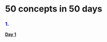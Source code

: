 # 50 concepts in 50 days
<b><font color="blue"><h3>1.</h3> <a href="https://github.com/dev-kumaresan/HTML-CSS-JS/tree/main/Day1">Day 1</a><br></font></b>
